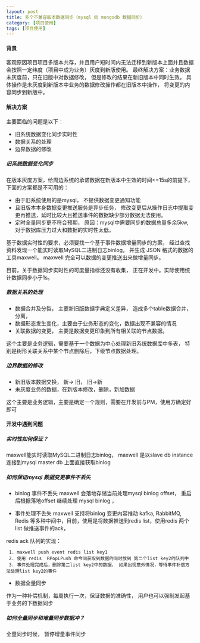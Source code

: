 ```yaml
---
layout: post
title: 多个不兼容版本数据同步（mysql 向 mongodb 数据同步）
category: [项目使用]
tags: [项目使用]
---
```



#### 背景


客观原因项目项目多版本共存，并且用户短时间内无法迁移到新版本上面并且数据会按照一定纬度（项目中成为业务）灰度到新版使用。
最终解决方案：业务数据未灰度前，只在旧版中对数据修改， 但是修改的结果在新旧版本中同时生效， 
具体操作是未灰度到新版本中业务的数据修改操作都在旧版本中操作， 将变更的内容同步到新版中。

#### 解决方案

主要面临的问题是以下：

- 旧系统数据变化同步实时性
- 数据关系的处理
- 边界数据的修改




##### 旧系统数据变化同步


在版本灰度方案，给周边系统的承诺数据在新版本中生效的时间<=15s的前提下， 下面的方案都是不可用的：

- 由于旧系统使用的是mysql， 不提供数据变更通知功能
- 且旧版本本身数据变更推送服务是异步任务， 修改变更后从操作日志中提取变更再推送，延时比较大且推送事件的数据缺少部分数据无法使用。 
- 定时全量同步更不符合预期， 原因：mysql中需要同步的数据总量多余5kw, 对于数据库压力过大和数据的实时性太低。 

基于数据实时性的要求，必须要找一个基于事件数据增量同步的方案， 经过查找资料发现一个能实时读取MySQL二进制日志binlog，
并生成 JSON 格式的数据的工具maxwell。 maxwell 完全可以数据的变更推送出来做增量同步。 

目前，关于数据同步实时性的可度量指标还没有收集， 正在开发中。实际使用统计数据同步小于1s。


##### 数据关系的处理

- 数据合并及分裂， 主要新旧版数据字典定义差异， 造成多个table数据合并，分离， 
- 数据形态发生变化，主要由于业务形态的变化，数据出现不兼容的情况
- 关联数据的变更，  主要是数据变更印象到所有相关联的节点数据。 

这个主要是业务逻辑，需要基于一个数据为中心处理新旧系统数据库中多表， 特别是树形关联关系中某个节点删除后，下级节点数据处理。



##### 边界数据的修改

- 新旧版本数据交换， 新-> 旧， 旧->新
- 未灰度业务的数据，在新版本修改，删除，新加数据

这个主要是业务逻辑，主要是确定一个规则，需要在开发前与PM，使用方确定好即可





#### 开发中遇到问题


##### 实时性如何保证？

maxwell能实时读取MySQL二进制日志binlog， maxwell 是以slave db instance 连接到mysql master db 上面直接获取binlog 


##### 如何保证mysql 数据变更事件不丢失

- binlog 事件不丢失
maxwell 会落地存储当前处理mysql binlog offset， 重启后根据落地offset 继续处理 mysql binlog ，
  

- 事件处理不丢失
maxwell 支持将binlog 变更内容推动 kafka, RabbitMQ, Redis 等多种中间中，目前，使用是将数据推送到redis list，使用redis 两个list 做推送事件的ack， 

redis ack 队列的实现：

``` 
 1. maxwell push event redis list key1
 2. 使用 redis  RPopLPush 命令同获取到数据的同时放到 第二个list key2的队列中
 3. 事件处理完成后，删除第二list key2中的数据， 如果出现意外情况，等待事件补偿方法处理list key2的事件
```

- 数据全量同步

作为一种补偿机制，每周执行一次，保证数据的准确性，
用户也可以强制发起基于业务的下数据同步

##### 如何全量同步和增量同步数据冲？

全量同步时候， 暂停增量事件同步













